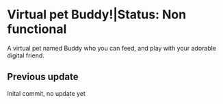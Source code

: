 # Virtual pet Buddy!|Status: Non functional
A virtual pet named Buddy who you can feed, and play with your adorable digital friend.
## Previous update
Inital commit, no update yet
